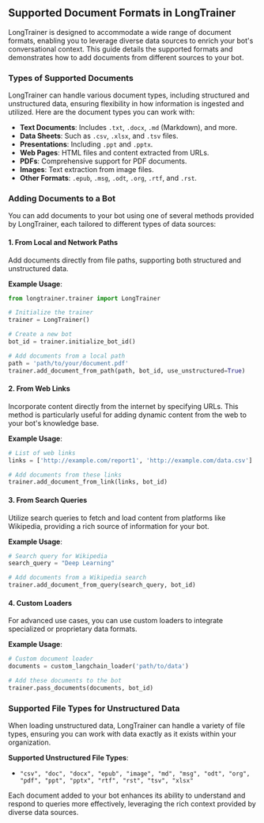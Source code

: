 

## Supported Document Formats in LongTrainer

LongTrainer is designed to accommodate a wide range of document formats, enabling you to leverage diverse data sources to enrich your bot's conversational context. This guide details the supported formats and demonstrates how to add documents from different sources to your bot.

### Types of Supported Documents

LongTrainer can handle various document types, including structured and unstructured data, ensuring flexibility in how information is ingested and utilized. Here are the document types you can work with:

- **Text Documents**: Includes `.txt`, `.docx`, `.md` (Markdown), and more.
- **Data Sheets**: Such as `.csv`, `.xlsx`, and `.tsv` files.
- **Presentations**: Including `.ppt` and `.pptx`.
- **Web Pages**: HTML files and content extracted from URLs.
- **PDFs**: Comprehensive support for PDF documents.
- **Images**: Text extraction from image files.
- **Other Formats**: `.epub`, `.msg`, `.odt`, `.org`, `.rtf`, and `.rst`.

### Adding Documents to a Bot

You can add documents to your bot using one of several methods provided by LongTrainer, each tailored to different types of data sources:

#### 1. From Local and Network Paths

Add documents directly from file paths, supporting both structured and unstructured data.

**Example Usage**:

```python
from longtrainer.trainer import LongTrainer

# Initialize the trainer
trainer = LongTrainer()

# Create a new bot
bot_id = trainer.initialize_bot_id()

# Add documents from a local path
path = 'path/to/your/document.pdf'
trainer.add_document_from_path(path, bot_id, use_unstructured=True)
```

#### 2. From Web Links

Incorporate content directly from the internet by specifying URLs. This method is particularly useful for adding dynamic content from the web to your bot's knowledge base.

**Example Usage**:

```python
# List of web links
links = ['http://example.com/report1', 'http://example.com/data.csv']

# Add documents from these links
trainer.add_document_from_link(links, bot_id)
```

#### 3. From Search Queries

Utilize search queries to fetch and load content from platforms like Wikipedia, providing a rich source of information for your bot.

**Example Usage**:

```python
# Search query for Wikipedia
search_query = "Deep Learning"

# Add documents from a Wikipedia search
trainer.add_document_from_query(search_query, bot_id)
```

#### 4. Custom Loaders

For advanced use cases, you can use custom loaders to integrate specialized or proprietary data formats.

**Example Usage**:

```python
# Custom document loader
documents = custom_langchain_loader('path/to/data')

# Add these documents to the bot
trainer.pass_documents(documents, bot_id)
```

### Supported File Types for Unstructured Data

When loading unstructured data, LongTrainer can handle a variety of file types, ensuring you can work with data exactly as it exists within your organization.

**Supported Unstructured File Types**:

- `"csv", "doc", "docx", "epub", "image", "md", "msg", "odt", "org", "pdf", "ppt", "pptx", "rtf", "rst", "tsv", "xlsx"`

Each document added to your bot enhances its ability to understand and respond to queries more effectively, leveraging the rich context provided by diverse data sources.
